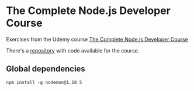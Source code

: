 # The Complete Node.js Developer Course

Exercises from the Udemy course [The Complete Node.js Developer Course](https://www.udemy.com/course/the-complete-nodejs-developer-course-2/)

There's a [repository](https://links.mead.io/nodecourse) with code available for the course.

## Global dependencies

```
npm install -g nodemon@1.18.5
```